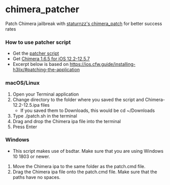 # chimera_patcher

Patch Chimera jailbreak with [staturnzz's chimera_patch](https://github.com/staturnzz/chimera_patch) for better success rates

### How to use patcher script

- Get the [patcher script](https://github.com/LukeZGD/chimera_patcher/releases/latest)
- Get [Chimera 1.6.5 for iOS 12.2-12.5.7](http://chimera.coolstar.org)
- Excerpt below is based on https://ios.cfw.guide/installing-h3lix/#patching-the-application

### macOS/Linux
1. Open your Terminal application
1. Change directory to the folder where you saved the script and Chimera-12.2-12.5.ipa files
    - If you saved them to Downloads, this would be cd ~/Downloads
1. Type ./patch.sh in the terminal
1. Drag and drop the Chimera ipa file into the terminal
1. Press Enter

### Windows
- This script makes use of bsdtar. Make sure that you are using Windows 10 1803 or newer.
1. Move the Chimera ipa to the same folder as the patch.cmd file.
1. Drag the Chimera ipa file onto the patch.cmd file. Make sure that the paths have no spaces.
